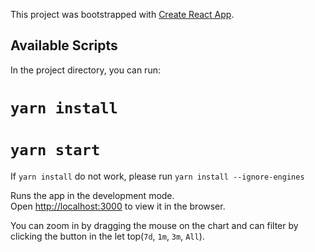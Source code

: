 This project was bootstrapped with [Create React App](https://github.com/facebook/create-react-app).

## Available Scripts

In the project directory, you can run:

# `yarn install` 
# `yarn start`

If `yarn install` do not work,  please run `yarn install --ignore-engines`

Runs the app in the development mode.<br />
Open [http://localhost:3000](http://localhost:3000) to view it in the browser.

You can zoom in by dragging the mouse on the chart and can filter by clicking the button in the let top(`7d`, `1m`, `3m`, `All`).


